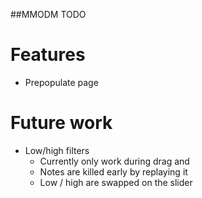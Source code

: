 ##MMODM TODO

# Features
* Prepopulate page

# Future work
* Low/high filters
	* Currently only work during drag and
	* Notes are killed early by replaying it
	* Low / high are swapped on the slider